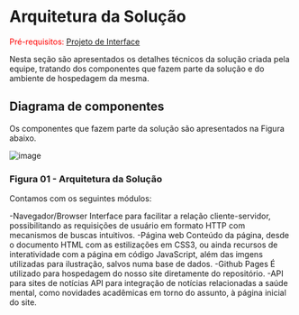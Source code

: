 # Arquitetura da Solução

<span style="color:red">Pré-requisitos: <a href="3-Projeto de Interface.md"> Projeto de Interface</a></span>

Nesta seção são apresentados os detalhes técnicos da solução criada pela equipe, tratando dos componentes que fazem parte da solução e do ambiente de hospedagem da mesma.

## Diagrama de componentes

Os componentes que fazem parte da solução são apresentados na Figura abaixo.

![image](https://user-images.githubusercontent.com/58400407/194723891-0ab00980-4e95-4408-b3f9-fd7f42df02ee.png)

### Figura 01 - Arquitetura da Solução
Contamos com os seguintes módulos:

-Navegador/Browser Interface para facilitar a relação cliente-servidor, possibilitando as requisições de usuário em formato HTTP com mecanismos de buscas intuitivos.
-Página web Conteúdo da página, desde o documento HTML com as estilizações em CSS3, ou ainda recursos de interatividade com a página em código JavaScript, além das imgens utilizadas para ilustração, salvos numa base de dados.
-Github Pages É utilizado para hospedagem do nosso site diretamente do repositório.
-API para sites de notícias API para integração de notícias relacionadas a saúde mental, como novidades acadêmicas em torno do assunto, à página inicial do site.
